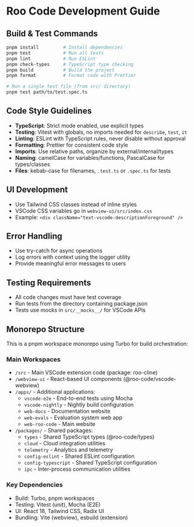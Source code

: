 # Roo Code Development Guide

## Build & Test Commands

```bash
pnpm install         # Install dependencies
pnpm test            # Run all tests
pnpm lint            # Run ESLint
pnpm check-types     # TypeScript type checking
pnpm build           # Build the project
pnpm format          # Format code with Prettier

# Run a single test file (from src/ directory)
pnpm test path/to/test.spec.ts
```

## Code Style Guidelines

- **TypeScript**: Strict mode enabled, use explicit types
- **Testing**: Vitest with globals, no imports needed for `describe`, `test`, `it`
- **Linting**: ESLint with TypeScript rules, never disable without approval
- **Formatting**: Prettier for consistent code style
- **Imports**: Use relative paths, organize by external/internal/types
- **Naming**: camelCase for variables/functions, PascalCase for types/classes
- **Files**: kebab-case for filenames, `.test.ts` or `.spec.ts` for tests

## UI Development

- Use Tailwind CSS classes instead of inline styles
- VSCode CSS variables go in `webview-ui/src/index.css`
- Example: `<div className="text-vscode-descriptionForeground" />`

## Error Handling

- Use try-catch for async operations
- Log errors with context using the logger utility
- Provide meaningful error messages to users

## Testing Requirements

- All code changes must have test coverage
- Run tests from the directory containing package.json
- Tests use mocks in `src/__mocks__/` for VSCode APIs

## Monorepo Structure

This is a pnpm workspace monorepo using Turbo for build orchestration:

### Main Workspaces

- `/src` - Main VSCode extension code (package: roo-cline)
- `/webview-ui` - React-based UI components (@roo-code/vscode-webview)
- `/apps/` - Additional applications:
    - `vscode-e2e` - End-to-end tests using Mocha
    - `vscode-nightly` - Nightly build configuration
    - `web-docs` - Documentation website
    - `web-evals` - Evaluation system web app
    - `web-roo-code` - Main website
- `/packages/` - Shared packages:
    - `types` - Shared TypeScript types (@roo-code/types)
    - `cloud` - Cloud integration utilities
    - `telemetry` - Analytics and telemetry
    - `config-eslint` - Shared ESLint configuration
    - `config-typescript` - Shared TypeScript configuration
    - `ipc` - Inter-process communication utilities

### Key Dependencies

- Build: Turbo, pnpm workspaces
- Testing: Vitest (unit), Mocha (E2E)
- UI: React 18, Tailwind CSS, Radix UI
- Bundling: Vite (webview), esbuild (extension)
